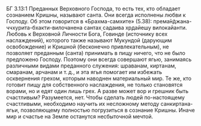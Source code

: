БГ 3.13:1	Преданных Верховного Господа, то есть тех, кто обладает сознанием Кришны, называют санта. Они всегда исполнены любви к Господу. Об этом говорится в «Брахма-самхите» (5.38): према̄н̃джана-ччхурита-бхакти-вилочанена сантах̣ садаива хр̣дайешу вилокайанти. Любовь к Верховной Личности Бога, Говинде (источнику всех наслаждений), которого также называют Мукундой (дарующим освобождение) и Кришной (бесконечно привлекательным), не позволяет преданным (санта) принимать в пищу ничего, что не было предложено Господу. Поэтому они всегда совершают ягью, занимаясь различными видами преданного служения: шраванам, киртанам, смаранам, арчанам и т. д., и эта ягья помогает им избежать осквернения грехом, которым наводнен материальный мир. Те же, кто готовит пищу для собственного наслаждения, не только становятся ворами, но и едят один лишь грех. А разве может вор и грешник быть счастливым? Разумеется, нет. Чтобы сделать людей по-настоящему счастливыми, необходимо научить их несложному методу санкиртана-ягьи, позволяющему полностью погрузиться в сознание Кришны. Иначе мир и счастье на Земле останутся несбыточной мечтой.